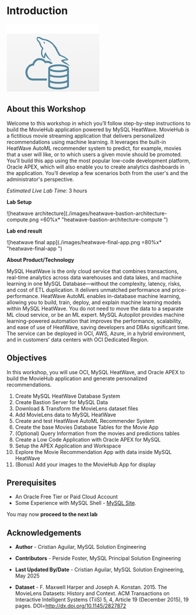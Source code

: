# Introduction

![mysql heatwave](./images/mysql-heatwave-logo.jpg "mysql heatwave")

## About this Workshop

Welcome to this workshop in which you’ll follow step-by-step instructions to build the MovieHub application powered by MySQL HeatWave. MovieHub is a fictitious movie streaming application that delivers personalized recommendations using machine learning. It leverages the built-in HeatWave AutoML recommender system to predict, for example, movies that a user will like, or to which users a given movie should be promoted. You’ll build this app using the most popular low-code development platform, Oracle APEX, which will also enable you to create analytics dashboards in the application. You’ll develop a few scenarios both from the user's and the administrator's perspective.

_Estimated Live Lab Time:_ 3 hours

**Lab Setup**

![heatwave architecture](./images/heatwave-bastion-architecture-compute.png =60%x* "heatwave-bastion-architecture-compute ")

**Lab end result**

![heatwave final app](./images/heatwave-final-app.png =80%x* "heatwave-final-app ")

**About Product/Technology**

MySQL HeatWave is the only cloud service that combines transactions, real-time analytics across data warehouses and data lakes, and machine learning in one MySQL Database—without the complexity, latency, risks, and cost of ETL duplication. It delivers unmatched performance and price-performance. HeatWave AutoML enables in-database machine learning, allowing you to build, train, deploy, and explain machine learning models within MySQL HeatWave. You do not need to move the data to a separate ML cloud service, or be an ML expert. MySQL Autopilot provides machine learning-powered automation that improves the performance, scalability, and ease of use of HeatWave, saving developers and DBAs significant time. The service can be deployed in OCI, AWS, Azure, in a hybrid environment, and in customers’ data centers with OCI Dedicated Region.

## Objectives

In this workshop, you will use OCI, MySQL HeatWave, and Oracle APEX to build the MovieHub application and generate personalized recommendations.

1. Create MySQL HeatWave Database System
2. Create Bastion Server for MySQL Data
3. Download & Transform the MovieLens dataset files
4. Add MovieLens data to MySQL HeatWave
5. Create and test HeatWave AutoML Recommender System
6. Create the base Movies Database Tables for the Movie App
7. (Optional) Query Information from the movies and predictions tables
8. Create a Low Code Application with Oracle APEX for MySQL
9. Setup the APEX Application and Workspace
10. Explore the Movie Recommendation App with data inside MySQL HeatWave
11. (Bonus) Add your images to the MovieHub App for display

## Prerequisites

- An Oracle Free Tier or Paid Cloud Account
- Some Experience with MySQL Shell - [MySQL Site](https://dev.MySQL.com/doc/MySQL-shell/8.4/en/).

You may now **proceed to the next lab**

## Acknowledgements

- **Author** - Cristian Aguilar, MySQL Solution Engineering
- **Contributors** - Perside Foster, MySQL Principal Solution Engineering
- **Last Updated By/Date** - Cristian Aguilar, MySQL Solution Engineering, May 2025

- **Dataset** - F. Maxwell Harper and Joseph A. Konstan. 2015. The MovieLens Datasets:
History and Context. ACM Transactions on Interactive Intelligent
Systems (TiiS) 5, 4, Article 19 (December 2015), 19 pages.
DOI=http://dx.doi.org/10.1145/2827872